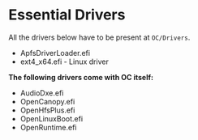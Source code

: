 # Essential Drivers

All the drivers below have to be present at `OC/Drivers`.

- ApfsDriverLoader.efi
- ext4_x64.efi - Linux driver

**The following drivers come with OC itself:**
- AudioDxe.efi
- OpenCanopy.efi
- OpenHfsPlus.efi
- OpenLinuxBoot.efi
- OpenRuntime.efi
